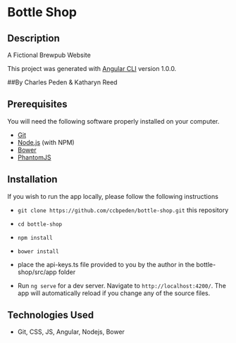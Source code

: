 # Bottle Shop

## Description

A Fictional Brewpub Website

This project was generated with [Angular CLI](https://github.com/angular/angular-cli) version 1.0.0.

##By Charles Peden & Katharyn Reed

## Prerequisites

You will need the following software properly installed on your computer.

* [Git](https://git-scm.com/)
* [Node.js](https://nodejs.org/) (with NPM)
* [Bower](https://bower.io/)
* [PhantomJS](http://phantomjs.org/)

## Installation

If you wish to run the app locally, please follow the following instructions

* `git clone https://github.com/ccbpeden/bottle-shop.git` this repository
* `cd bottle-shop`
* `npm install`
* `bower install`
* place the api-keys.ts file provided to you by the author in the bottle-shop/src/app folder

* Run `ng serve` for a dev server. Navigate to `http://localhost:4200/`. The app will automatically reload if you change any of the source files.

## Technologies Used
* Git, CSS, JS, Angular, Nodejs, Bower
